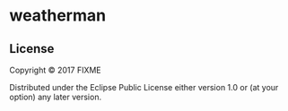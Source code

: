 # weatherman

## License

Copyright © 2017 FIXME

Distributed under the Eclipse Public License either version 1.0 or (at
your option) any later version.
